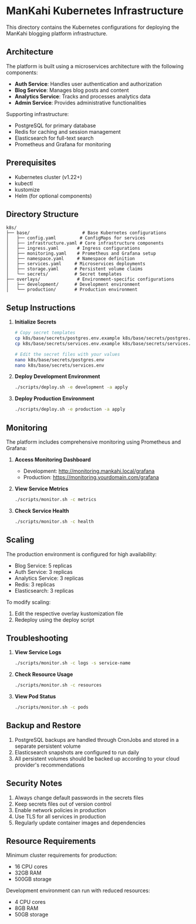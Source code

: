 # ManKahi Kubernetes Infrastructure

This directory contains the Kubernetes configurations for deploying the ManKahi blogging platform infrastructure.

## Architecture

The platform is built using a microservices architecture with the following components:

- **Auth Service**: Handles user authentication and authorization
- **Blog Service**: Manages blog posts and content
- **Analytics Service**: Tracks and processes analytics data
- **Admin Service**: Provides administrative functionalities

Supporting infrastructure:
- PostgreSQL for primary database
- Redis for caching and session management
- Elasticsearch for full-text search
- Prometheus and Grafana for monitoring

## Prerequisites

- Kubernetes cluster (v1.22+)
- kubectl
- kustomize
- Helm (for optional components)

## Directory Structure

```
k8s/
├── base/                    # Base Kubernetes configurations
│   ├── config.yaml         # ConfigMaps for services
│   ├── infrastructure.yaml # Core infrastructure components
│   ├── ingress.yaml       # Ingress configurations
│   ├── monitoring.yaml    # Prometheus and Grafana setup
│   ├── namespace.yaml     # Namespace definition
│   ├── services.yaml     # Microservices deployments
│   ├── storage.yaml      # Persistent volume claims
│   └── secrets/          # Secret templates
├── overlays/              # Environment-specific configurations
│   ├── development/      # Development environment
│   └── production/       # Production environment
```

## Setup Instructions

1. **Initialize Secrets**
   ```bash
   # Copy secret templates
   cp k8s/base/secrets/postgres.env.example k8s/base/secrets/postgres.env
   cp k8s/base/secrets/services.env.example k8s/base/secrets/services.env
   
   # Edit the secret files with your values
   nano k8s/base/secrets/postgres.env
   nano k8s/base/secrets/services.env
   ```

2. **Deploy Development Environment**
   ```bash
   ./scripts/deploy.sh -e development -a apply
   ```

3. **Deploy Production Environment**
   ```bash
   ./scripts/deploy.sh -e production -a apply
   ```

## Monitoring

The platform includes comprehensive monitoring using Prometheus and Grafana:

1. **Access Monitoring Dashboard**
   - Development: http://monitoring.mankahi.local/grafana
   - Production: https://monitoring.yourdomain.com/grafana

2. **View Service Metrics**
   ```bash
   ./scripts/monitor.sh -c metrics
   ```

3. **Check Service Health**
   ```bash
   ./scripts/monitor.sh -c health
   ```

## Scaling

The production environment is configured for high availability:

- Blog Service: 5 replicas
- Auth Service: 3 replicas
- Analytics Service: 3 replicas
- Redis: 3 replicas
- Elasticsearch: 3 replicas

To modify scaling:
1. Edit the respective overlay kustomization file
2. Redeploy using the deploy script

## Troubleshooting

1. **View Service Logs**
   ```bash
   ./scripts/monitor.sh -c logs -s service-name
   ```

2. **Check Resource Usage**
   ```bash
   ./scripts/monitor.sh -c resources
   ```

3. **View Pod Status**
   ```bash
   ./scripts/monitor.sh -c pods
   ```

## Backup and Restore

1. PostgreSQL backups are handled through CronJobs and stored in a separate persistent volume
2. Elasticsearch snapshots are configured to run daily
3. All persistent volumes should be backed up according to your cloud provider's recommendations

## Security Notes

1. Always change default passwords in the secrets files
2. Keep secrets files out of version control
3. Enable network policies in production
4. Use TLS for all services in production
5. Regularly update container images and dependencies

## Resource Requirements

Minimum cluster requirements for production:
- 16 CPU cores
- 32GB RAM
- 500GB storage

Development environment can run with reduced resources:
- 4 CPU cores
- 8GB RAM
- 50GB storage
